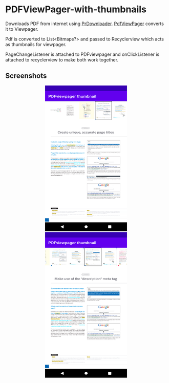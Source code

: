 # PDFViewPager-with-thumbnails

Downloads PDF from internet using [PrDownloader](https://github.com/MindorksOpenSource/PRDownloader).
[PdfViewPager](https://github.com/voghDev/PdfViewPager) converts it to Viewpager.

Pdf is converted to List<Bitmaps?> and passed to Recyclerview which acts as thumbnails for viewpager.

PageChangeListener is attached to PDFviewpager and onClickListener is attached to recyclerview to make both work together.

## Screenshots

<p align="center">
<img src="https://github.com/sahalnazar/PDFViewPager-with-thumbnails/blob/main/Screenshots/Screenshot_1605527257.png" width="256" height="455">
<img src="https://github.com/sahalnazar/PDFViewPager-with-thumbnails/blob/main/Screenshots/Screenshot_1605527266.png" width="256" height="455">
</p>


